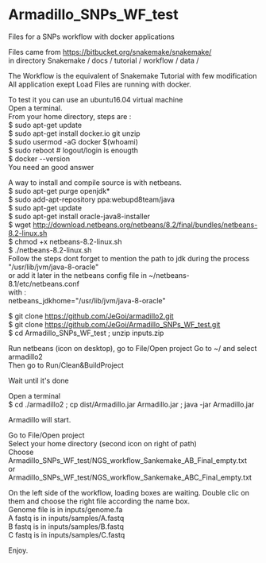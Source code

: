 # Armadillo_SNPs_WF_test
Files for a SNPs workflow with docker applications

Files came from https://bitbucket.org/snakemake/snakemake/ \
in directory Snakemake / docs / tutorial / workflow / data /

The Workflow is the equivalent of Snakemake Tutorial with few modification \
All application exept Load Files are running with docker.

To test it you can use an ubuntu16.04 virtual machine \
Open a terminal. \
From your home directory, steps are : \
$ sudo apt-get update \
$ sudo apt-get install docker.io git unzip \
$ sudo usermod -aG docker $(whoami) \
$ sudo reboot # logout/login is enougth \
$ docker --version \
You need an good answer

A way to install and compile source is with netbeans. \
$ sudo apt-get purge openjdk* \
$ sudo add-apt-repository ppa:webupd8team/java \
$ sudo apt-get update \
$ sudo apt-get install oracle-java8-installer \
$ wget http://download.netbeans.org/netbeans/8.2/final/bundles/netbeans-8.2-linux.sh \
$ chmod +x netbeans-8.2-linux.sh \
$ ./netbeans-8.2-linux.sh \
Follow the steps dont forget to mention the path to jdk during the process \
"/usr/lib/jvm/java-8-oracle" \
or add it later in the netbeans config file in ~/netbeans-8.1/etc/netbeans.conf \
with : \
netbeans_jdkhome="/usr/lib/jvm/java-8-oracle"

$ git clone https://github.com/JeGoi/armadillo2.git  \
$ git clone https://github.com/JeGoi/Armadillo_SNPs_WF_test.git \
$ cd Armadillo_SNPs_WF_test ; unzip inputs.zip

Run netbeans (icon on desktop), go to File/Open project Go to ~/ and select armadillo2 \
Then go to Run/Clean&BuildProject

Wait until it's done

Open a terminal \
$ cd ./armadillo2 ; cp dist/Armadillo.jar Armadillo.jar ; java -jar Armadillo.jar

Armadillo will start.

Go to File/Open project \
Select your home directory (second icon on right of path) \
Choose Armadillo_SNPs_WF_test/NGS_workflow_Sankemake_AB_Final_empty.txt \
or Armadillo_SNPs_WF_test/NGS_workflow_Sankemake_ABC_Final_empty.txt

On the left side of the workflow, loading boxes are waiting. Double clic on them and choose the right file according the name box. \
Genome file is in inputs/genome.fa \
A fastq is in  inputs/samples/A.fastq \
B fastq is in  inputs/samples/B.fastq \
C fastq is in  inputs/samples/C.fastq

Enjoy.
